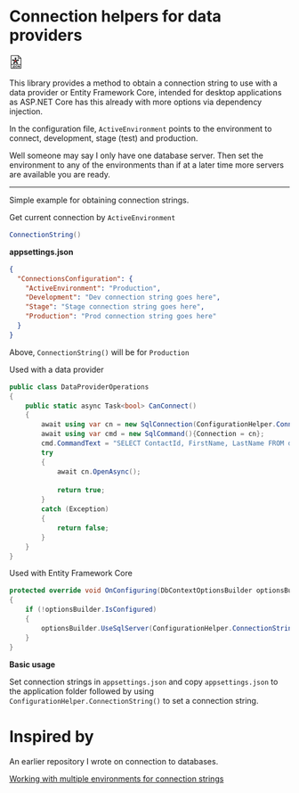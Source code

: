 ﻿# Connection helpers for data providers

![Configuration](assets/configuration.png)


This library provides a method to obtain a connection string to use with a data provider or Entity Framework Core, intended for desktop applications as ASP.NET Core has this already with more options via dependency injection.

In the configuration file, `ActiveEnvironment` points to the environment to connect, development, stage (test) and production.

Well someone may say I only have one database server. Then set the environment to any of the environments than if at a later time more servers are available you are ready.

---

Simple example for obtaining connection strings.

Get current connection by `ActiveEnvironment`

```csharp
ConnectionString()
```


**appsettings.json**

```json
{
  "ConnectionsConfiguration": {
    "ActiveEnvironment": "Production",
    "Development": "Dev connection string goes here",
    "Stage": "Stage connection string goes here",
    "Production": "Prod connection string goes here"
  }
}
```

Above, `ConnectionString()` will be for `Production`

Used with a data provider

```csharp
public class DataProviderOperations
{
    public static async Task<bool> CanConnect()
    {
        await using var cn = new SqlConnection(ConfigurationHelper.ConnectionString());
        await using var cmd = new SqlCommand(){Connection = cn};
        cmd.CommandText = "SELECT ContactId, FirstName, LastName FROM dbo.Contact1;";
        try
        {
            await cn.OpenAsync();

            return true;
        }
        catch (Exception)
        {
            return false;
        }
    }
}
```

Used with Entity Framework Core

```csharp
protected override void OnConfiguring(DbContextOptionsBuilder optionsBuilder)
{
    if (!optionsBuilder.IsConfigured)
    {
        optionsBuilder.UseSqlServer(ConfigurationHelper.ConnectionString());
    }
}
```

**Basic usage**

Set connection strings in `appsettings.json` and copy `appsettings.json` to the application folder followed by using `ConfigurationHelper.ConnectionString()` to set a connection string.

# Inspired by

An earlier repository I wrote on connection to databases.

[Working with multiple environments for connection strings](https://github.com/karenpayneoregon/configuration-helpers)
